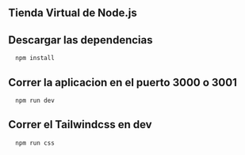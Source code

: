 ## Tienda Virtual de Node.js

## Descargar las dependencias
```shell
  npm install
```

## Correr la aplicacion en el puerto 3000 o 3001

```shell
  npm run dev
```

## Correr el Tailwindcss en dev 

```shel
  npm run css
```
